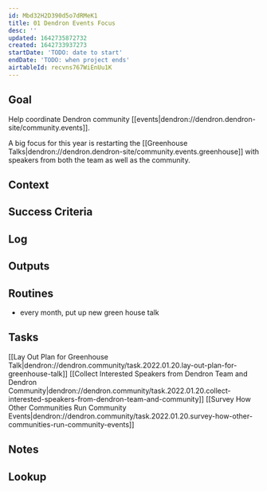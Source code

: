 ```yaml
---
id: Mbd32H2D390d5o7dRMeK1
title: 01 Dendron Events Focus
desc: ''
updated: 1642735872732
created: 1642733937273
startDate: 'TODO: date to start'
endDate: 'TODO: when project ends'
airtableId: recvns767WiEnUu1K
---
```


## Goal

Help coordinate Dendron community [[events|dendron://dendron.dendron-site/community.events]].

A big focus for this year is restarting the [[Greenhouse Talks|dendron://dendron.dendron-site/community.events.greenhouse]] with speakers from both the team as well as the community.

## Context
<!-- Background information -->

## Success Criteria
<!-- milestones for this project -->

## Log
<!-- For longer projects, keep a rough log of major events-->

## Outputs
<!-- any outputs that were generated from this project. eg. slides, videos, etc-->

<!-- Everything below this line is work needed to achieve the stated goal-->

## Routines
- every month, put up new green house talk

## Tasks

[[Lay Out Plan for Greenhouse Talk|dendron://dendron.community/task.2022.01.20.lay-out-plan-for-greenhouse-talk]]
[[Collect Interested Speakers from Dendron Team and Dendron Community|dendron://dendron.community/task.2022.01.20.collect-interested-speakers-from-dendron-team-and-community]] 
[[Survey How Other Communities Run Community Events|dendron://dendron.community/task.2022.01.20.survey-how-other-communities-run-community-events]]

## Notes
<!-- use this space for arbitrary notes -->

## Lookup
<!-- relevant prior work or resources -->
